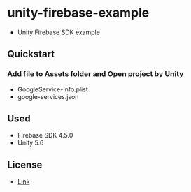 # unity-firebase-example
- Unity Firebase SDK example

## Quickstart

### Add file to Assets folder and Open project by Unity
- GoogleService-Info.plist
- google-services.json

## Used
- Firebase SDK 4.5.0
- Unity 5.6

## License
- [Link](https://github.com/mousedoc/unity-firebase-example/blob/master/LICENSE)
